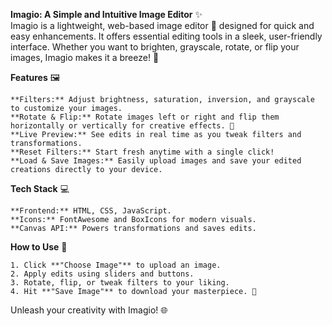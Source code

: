 **Imagio: A Simple and Intuitive Image Editor** ✨  
    Imagio is a lightweight, web-based image editor 🎉 designed for quick and easy enhancements. It offers essential editing tools in a sleek, user-friendly         interface. Whether you want to brighten, grayscale, rotate, or flip your images, Imagio makes it a breeze! 🎨  

**Features**  🖼️

    **Filters:** Adjust brightness, saturation, inversion, and grayscale to customize your images.  
    **Rotate & Flip:** Rotate images left or right and flip them horizontally or vertically for creative effects. 🔄  
    **Live Preview:** See edits in real time as you tweak filters and transformations.  
    **Reset Filters:** Start fresh anytime with a single click!  
    **Load & Save Images:** Easily upload images and save your edited creations directly to your device.  

**Tech Stack** 💻

    **Frontend:** HTML, CSS, JavaScript.  
    **Icons:** FontAwesome and BoxIcons for modern visuals.  
    **Canvas API:** Powers transformations and saves edits.  

**How to Use** 🌈

    1. Click **"Choose Image"** to upload an image.  
    2. Apply edits using sliders and buttons.  
    3. Rotate, flip, or tweak filters to your liking.  
    4. Hit **"Save Image"** to download your masterpiece. 🚀  

Unleash your creativity with Imagio! 🌐
